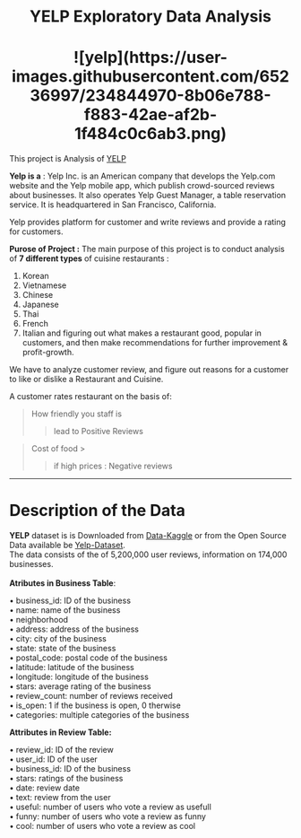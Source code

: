 <div align="center">
<h1> YELP Exploratory Data Analysis
<br>
<!-- <img src="[YELP EDA/yelp.png](https://www.google.com/imgres?imgurl=https%3A%2F%2Fupload.wikimedia.org%2Fwikipedia%2Fcommons%2Fthumb%2Fa%2Fad%2FYelp_Logo.svg%2F2560px-Yelp_Logo.svg.png&tbnid=ayZAWUxeI79FnM&vet=12ahUKEwjF_re19cn-AhVVG7cAHfhNAaoQMygAegUIARDbAQ..i&imgrefurl=https%3A%2F%2Fcommons.wikimedia.org%2Fwiki%2FFile%3AYelp_Logo.svg&docid=x9bNozOTWWRhgM&w=2560&h=1035&q=yelp%20logo&ved=2ahUKEwjF_re19cn-AhVVG7cAHfhNAaoQMygAegUIARDbAQ)" alt="Yelp Logo" width="200" height="100"> -->

<h1>![yelp](https://user-images.githubusercontent.com/65236997/234844970-8b06e788-f883-42ae-af2b-1f484c0c6ab3.png)

</div>  
  
This project is Analysis of [YELP](https://www.yelp.com/)

**Yelp is a** : Yelp Inc. is an American company that develops the Yelp.com website and the Yelp mobile app, which publish crowd-sourced reviews about businesses. It also operates Yelp Guest Manager, a table reservation service. It is headquartered in San Francisco, California. 

Yelp provides platform for customer and write reviews and provide a rating for customers.


**Purose of Project :** The main purpose of this project is to conduct analysis of **7 different types** of cuisine restaurants :
1. Korean
2. Vietnamese
3. Chinese
4. Japanese
5. Thai
6. French
7. Italian
and figuring out what makes a restaurant good, popular in customers, and then make recommendations for further improvement & profit-growth.

We have to analyze customer review, and figure out reasons for a customer to like or dislike a Restaurant and Cuisine.

A customer rates restaurant on the basis of:
>  How friendly you staff is
>> lead to Positive Reviews

>  Cost of food >
>> if high prices : Negative reviews

---

<h1> Description of the Data</h1>

**YELP** dataset is is Downloaded from [Data-Kaggle](https://www.kaggle.com/datasets/yelp-dataset/yelp-dataset/code) or from the Open Source Data available be [Yelp-Dataset](https://www.yelp.com/dataset/download).<br>
The data consists of the of 5,200,000 user reviews, information on 174,000 businesses.<br>
<br> **Atributes in Business Table**:<br>

• business_id: ID of the business <br>
• name: name of the business<br>
• neighborhood<br>
• address: address of the business<br>
• city: city of the business<br>
• state: state of the business<br>
• postal_code: postal code of the business<br>
• latitude: latitude of the business<br>
• longitude: longitude of the business<br>
• stars: average rating of the business<br>
• review_count: number of reviews received<br>
• is_open: 1 if the business is open, 0 therwise<br>
• categories: multiple categories of the business<br>

**Attributes in Review Table:**<br>

• review_id: ID of the review<br>
• user_id: ID of the user<br>
• business_id: ID of the business<br>
• stars: ratings of the business<br>
• date: review date<br>
• text: review from the user<br>
• useful: number of users who vote a review as usefull<br>
• funny: number of users who vote a review as funny<br>
• cool: number of users who vote a review as cool<br>



